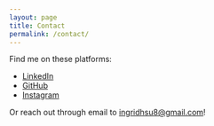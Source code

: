 ```yaml
---
layout: page
title: Contact
permalink: /contact/
---
```


Find me on these platforms:
* [LinkedIn][LinkedIn] 
* [GitHub][GitHub] 
* [Instagram][Instagram] 

Or reach out through email to ingridhsu8@gmail.com! 

[LinkedIn]: https://www.linkedin.com/in/ingrid-hsu/
[GitHub]: https://github.com/ihsu1
[Instagram]: https://www.instagram.com/ingridhsu_/